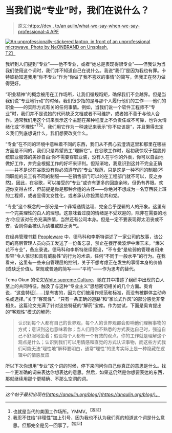 # 当我们说“专业”时，我们在说什么？

> 原文:[https://dev . to/an aulin/what-we-say-when-we-say-professional-4 APF](https://dev.to/anaulin/what-are-we-saying-when-we-say-professional-4apf)

[![An unprofessionally-stickered laptop, in front of an unprofessional microwave. Photo by NeONBRAND on Unsplash.](../Images/b8ad9a443baa3f60714e6fcdb81f7727.png)T2】](https://res.cloudinary.com/practicaldev/image/fetch/s--pGVBG-zr--/c_limit%2Cf_auto%2Cfl_progressive%2Cq_auto%2Cw_880/https://anaulin.org/img/laptop-stickers-microwave.jpg)

我听到人们提到“专业”——他不专业，或者“她总是表现得很专业”——但我认为当我们使用这个词时，我们并不知道自己在说什么。我说“我们”是因为我也有罪。卡特彼勒知道我用“你不专业”作为“你做了我不喜欢的事情”的简写，但我正在努力做得更好。

“职业精神”的概念被用在工作场所，让我们循规蹈矩，确保我们不会越界。但是当我们说“专业地行动”的时候，我们很少指的是与那个人履行他们的工作——他们的职业——的实际方式有关的任何事情。例如，当我们说一个软件工程师不“专业”时，我们并不是说她的代码缺乏文档或者不可维护，或者她不善于与他人合作。通常我们用这个词来表示这个主题在某种程度上不负责任或不可靠，也许太情绪化或“不理性”<sup id="fnref:1">T52</sup>。我们用它作为一种速记来表示“你不应该是”，并且懒得去定义我们到底想说什么，我们想要改变什么。

“专业”在不同的环境中意味着不同的东西，我们从不费心去澄清这里和那里在哪些方面是不同的，我们只是希望员工“理解它”。在谷歌工作时，起初我惊叹于摆脱传统职业服饰的美妙自由:你不需要穿职业装，没有人在乎你的外表，你可以自由地做好工作，并完全根据工作的好坏来评判。但渐渐地，我意识到这并不完全正确——并不是说在谷歌没有你必须遵守的“专业”规范，只是这是一种不同的制服(不同职能的员工有不同的制服——在销售部门可以的在工程部门就不可以，反之亦然)。因此，在谷歌，可以接受的“专业”或许有更多的回旋余地，但仍有界限。欢迎你变得古怪，但前提是你是那种合适的古怪——你绝对不想成为一名穿西装上班的工程师，或者显得太女性化，或者承认你投票给共和党。

“专业”这个概念的一部分是一个非常通情达理、完全合乎逻辑的人的形象。这里有一个完美理性的白人的理想。这意味着过度的情绪是不受欢迎的，除非在需要的地方:你应该对任务充满热情，当然还有公司本身。但是一定不要表现得太沮丧或不安，否则你会被认为幼稚或缺乏勇气。

在经典管理书籍 [Peopleware](https://www.goodreads.com/book/show/67825.Peopleware) 中，德马科和李斯特讲述了一家公司的故事，该公司的高层管理人员向员工发送了一份备忘录，禁止在餐厅微波炉中爆玉米。“爆米花不专业”，备忘录说。德马科和李斯特继续假设，“不专业”是软弱的管理者用来形容“令人惊讶和具有威胁性”的行为的术语，任何“不同于一般水平”的行为。在我看来，这里有一些来自管理层的控制，关于不想考虑正在发生的事情本身的价值(或缺乏价值)。常规或普通的简写——“平均”——作为思考的替代。

Tema Okun 的论文[White supreme Culture](http://www.dismantlingracism.org/uploads/4/3/5/7/43579015/okun_-_white_sup_culture.pdf)，她在其中描述了组织中出现的白人至上的共同特征，触及了与这种“专业主义”思想密切相关的几个方面。奥肯说，“这些特征[……]是有害的，因为它们被用作规范和标准，而没有被群体主动命名或选择。”关于“客观性”、“只有一条正确的道路”和“家长式作风”的部分感觉非常相关。这篇论文充满了针对这些特征的“解药”宝库。作为尝试，下面是奥肯提出的“客观性”模式的解药:

> 认识到每个人都有自己的世界观，每个人的世界观都会影响他们理解事物的方式；意识到这也意味着你；当人们用你不熟悉的方式表达自己时，强迫自己不舒服地坐着；假设每个人都有一个有效的观点，你的工作就是理解这个观点是什么；认识到我们可以用情感和直觉的方式认识事物，而这些方式我们可能无法“理性地”解释要明白，通常“理性”的思考实际上是一种隐藏在逻辑中的情感反应

所以下次你想用“专业”这个词的时候，停下来问问你自己你真正的意思是什么。找一个更准确的词来表达你想表达的意思。然后，如果这仍然是你想要表达的东西，那就继续用那个更精确、不那么空洞的词。

* * *

*这个帖子最初出现在[https://anaulin.org/blog/](https://anaulin.org/blog/)。*

* * *

1.  也就是当代的美国工作场所。YMMV。<sup>【返回】</sup>
2.  我忍不住给“非理性”加上引号，因为我也不认为我们真的知道这个词是什么意思。但那完全是另一回事了。<sup>【返回】</sup>